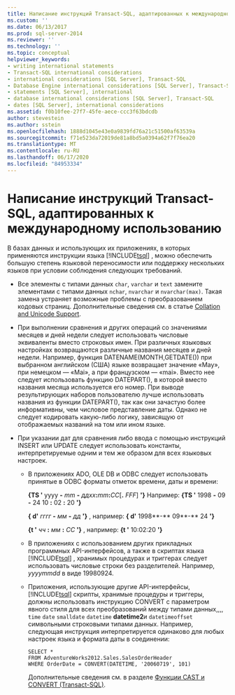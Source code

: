 ```yaml
---
title: Написание инструкций Transact-SQL, адаптированных к международному использованию | Документация Майкрософт
ms.custom: ''
ms.date: 06/13/2017
ms.prod: sql-server-2014
ms.reviewer: ''
ms.technology: ''
ms.topic: conceptual
helpviewer_keywords:
- writing international statements
- Transact-SQL international considerations
- international considerations [SQL Server], Transact-SQL
- Database Engine international considerations [SQL Server], Transact-SQL
- statements [SQL Server], international
- database international considerations [SQL Server], Transact-SQL
- dates [SQL Server], international considerations
ms.assetid: f0b10fee-27f7-45fe-aece-ccc3f63bdcdb
author: stevestein
ms.author: sstein
ms.openlocfilehash: 1888d1045e43e0a9839fd76a21c51500af63539a
ms.sourcegitcommit: f71e523da72019de81a8bd5a0394a62f7f76ea20
ms.translationtype: MT
ms.contentlocale: ru-RU
ms.lasthandoff: 06/17/2020
ms.locfileid: "84953334"
---
```

# <a name="write-international-transact-sql-statements"></a>Написание инструкций Transact-SQL, адаптированных к международному использованию
  В базах данных и использующих их приложениях, в которых применяются инструкции языка [!INCLUDE[tsql](../../includes/tsql-md.md)] , можно обеспечить большую степень языковой переносимости или поддержку нескольких языков при условии соблюдения следующих требований.  
  
-   Все элементы с типами данных `char`, `varchar` и `text` замените элементами с типами данных `nchar`, `nvarchar` и `nvarchar(max)`. Такая замена устраняет возможные проблемы с преобразованием кодовых страниц. Дополнительные сведения см. в статье [Collation and Unicode Support](collation-and-unicode-support.md).  
  
-   При выполнении сравнения и других операций со значениями месяцев и дней недели следует использовать числовые эквиваленты вместо строковых имен. При различных языковых настройках возвращаются различные названия месяцев и дней недели. Например, функция DATENAME(MONTH,GETDATE()) при выбранном английском (США) языке возвращает значение «May», при немецком — «Mai», а при французском — «mai». Вместо нее следует использовать функцию DATEPART(), в которой вместо названия месяца используется его номер. При выводе результирующих наборов пользователю лучше использовать названия из функции DATEPART(), так как они зачастую более информативны, чем числовое представление даты. Однако не следует кодировать какую-либо логику, зависящую от отображаемых названий на том или ином языке.  
  
-   При указании дат для сравнения либо ввода с помощью инструкций INSERT или UPDATE следует использовать константы, интерпретируемые одним и тем же образом для всех языковых настроек.  
  
    -   В приложениях ADO, OLE DB и ODBC следует использовать принятые в ODBC форматы отметок времени, даты и времени:  
  
         **{TS '** yyyy **-** _mm_ **-** _ддхх_**:**_mm_**:**_СС_[**.** _FFF_] **'}** Например: **{TS '** 1998 **-** 09 **-** 24 10 **:** 02 **:** 20 **'}**  
  
         **{ d'** _гггг_ **-** _мм_ **-** _дд_ **'}** , например: **{ d'** 1998**-** 09**-** 24 **'}**  
  
         **{t '** _чч_ **:** _мм_ **:** _СС_ **'}** , например: **{t '** 10:02:20 **'}**  
  
    -   В приложениях с использованием других прикладных программных API-интерфейсов, а также в скриптах языка [!INCLUDE[tsql](../../includes/tsql-md.md)] , хранимых процедурах и триггерах следует использовать числовые строки без разделителей. Например, *yyyymmdd* в виде 19980924.  
  
    -   Приложения, использующие другие API-интерфейсы, [!INCLUDE[tsql](../../includes/tsql-md.md)] скрипты, хранимые процедуры и триггеры, должны использовать инструкцию CONVERT с параметром явного стиля для всех преобразований между типами данных,,,, `time` `date` `smalldate` `datetime` **datetime2**и `datetimeoffset` символьными строковыми типами данных. Например, следующая инструкция интерпретируется одинаково для любых настроек языка и формата даты в соединении:  
  
        ```  
        SELECT *  
        FROM AdventureWorks2012.Sales.SalesOrderHeader  
        WHERE OrderDate = CONVERT(DATETIME, '20060719', 101)  
        ```  
  
         Дополнительные сведения см. в разделе [Функции CAST и CONVERT (Transact-SQL)](/sql/t-sql/functions/cast-and-convert-transact-sql).  
  
  
